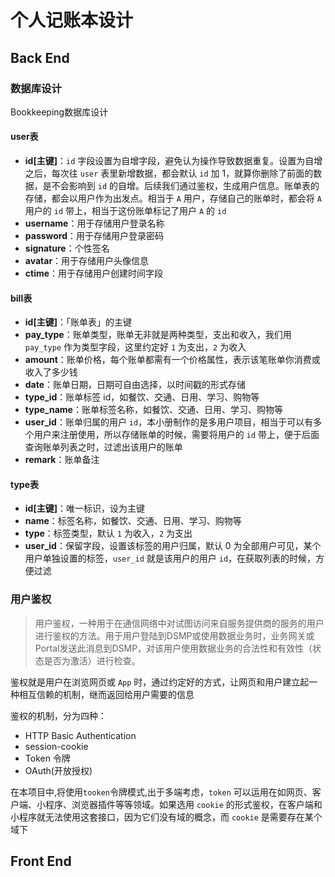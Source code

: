 # 个人记账本设计

## Back End

### 数据库设计

Bookkeeping数据库设计

#### user表

* **id[主键]**：`id` 字段设置为自增字段，避免认为操作导致数据重复。设置为自增之后，每次往 `user` 表里新增数据，都会默认 `id` 加 1，就算你删除了前面的数据，是不会影响到 `id` 的自增。后续我们通过鉴权，生成用户信息。账单表的存储，都会以用户作为出发点。相当于 `A` 用户，存储自己的账单时，都会将 `A` 用户的 `id` 带上，相当于这份账单标记了用户 `A` 的 `id` 
* **username**：用于存储用户登录名称
* **password**：用于存储用户登录密码
* **signature**：个性签名
* **avatar**：用于存储用户头像信息
* **ctime**：用于存储用户创建时间字段

#### bill表

* **id[主键]**：「账单表」的主键
* **pay_type**：账单类型，账单无非就是两种类型，支出和收入，我们用 `pay_type` 作为类型字段，这里约定好 `1` 为支出，`2` 为收入
* **amount**：账单价格，每个账单都需有一个价格属性，表示该笔账单你消费或收入了多少钱
* **date**：账单日期，日期可自由选择，以时间戳的形式存储
* **type_id**：账单标签 id，如餐饮、交通、日用、学习、购物等
* **type_name**：账单标签名称，如餐饮、交通、日用、学习、购物等
* **user_id**：账单归属的用户 `id`，本小册制作的是多用户项目，相当于可以有多个用户来注册使用，所以存储账单的时候，需要将用户的 `id` 带上，便于后面查询账单列表之时，过滤出该用户的账单
* **remark**：账单备注

#### type表

* **id[主键]**：唯一标识，设为主键
* **name**：标签名称，如餐饮、交通、日用、学习、购物等
* **type**：标签类型，默认 `1` 为收入，`2` 为支出
* **user_id**：保留字段，设置该标签的用户归属，默认 0 为全部用户可见，某个用户单独设置的标签，`user_id` 就是该用户的用户 `id`，在获取列表的时候，方便过滤

### 用户鉴权

> 用户鉴权，一种用于在通信网络中对试图访问来自服务提供商的服务的用户进行鉴权的方法。用于用户登陆到DSMP或使用数据业务时，业务网关或Portal发送此消息到DSMP，对该用户使用数据业务的合法性和有效性（状态是否为激活）进行检查。

鉴权就是用户在浏览网页或 `App` 时，通过约定好的方式，让网页和用户建立起一种相互信赖的机制，继而返回给用户需要的信息

鉴权的机制，分为四种：

- HTTP Basic Authentication
- session-cookie
- Token 令牌
- OAuth(开放授权)

在本项目中,将使用`tooken`令牌模式,出于多端考虑，`token` 可以运用在如网页、客户端、小程序、浏览器插件等等领域。如果选用 `cookie` 的形式鉴权，在客户端和小程序就无法使用这套接口，因为它们没有域的概念，而 `cookie` 是需要存在某个域下





















































































































## Front End